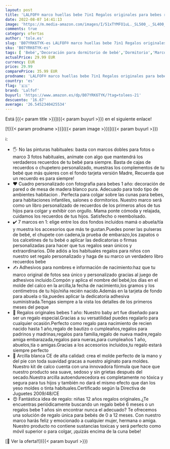 ```yaml
---
layout: post
title: 'LALFOF® marco huellas bebe 7in1 Regalos originales para bebes recien nacidos con nombre personalizados datos de nacimiento y huella bebe pie y manos  para padres primerizos y para mamas embarazadas'
date: 2022-08-07 14:41:13
image: 'https://m.media-amazon.com/images/I/51xTYMFO1uL._SL500_._SL400_.jpg'
comments: true
category: ofertas
author: 'tole.es'
slug: 'B07YRK6TYK-es LALFOF® marco huellas bebe 7in1 Regalos originales para...'
sku: 'B07YRK6TYK-es'
tags: [ 'Bebé','Decoración para dormitorio de bebé','Dormitorio','Marcos de fotos para bebé','bebe','lalfof','🇪🇸', ]
actualPrice: 29.99 EUR
currency: EUR
price: 29.99
comparePrice: 35.99 EUR
prodname: 'LALFOF® marco huellas bebe 7in1 Regalos originales para bebes recien nacidos con nombre personalizados datos de nacimiento y huella bebe pie y manos  para padres primerizos y para mamas embarazadas'
country: 'es'
flag: '🇪🇸'
brand: 'Lalfof'
buyurl: 'https://www.amazon.es/dp/B07YRK6TYK/?tag=tolees-21'
descuento: '16.67'
average: '26.5452340425534'
---
```


Está [{{< param title >}}]({{< param buyurl >}}) en el siguiente enlace!

[![{{< param prodname >}}]({{< param image >}})]({{< param buyurl >}})

ℹ️:

- 🖐️ No las pinturas habituales: basta con marcos dobles para fotos o marco 3 fotos habituales, anímate con algo que mantendrá los verdaderos recuerdos de tu bebé para siempre. Basta de cajas de recuerdos o chupetero personalizado, muestras los complementos de tu bebé que más quieres con el fondo tarjeta versión Madre, Recuerda que un recuerdo es para siempre!
- ❤️ Cuadro personalizado con fotografia para bebes 1 año: decoración de pared o de mesa de madera blanco pura. Adecuado para todo tipo de ambientes habitacion . Perfecta para colgar sobre las cunas para bebes, para habitaciones infantiles, salones o dormitorios. Nuestro marco será como un libro personalizado de recuerdos de los primeros años de tus hijos para colgar y exhibir con orgullo. Mama ponte cómoda y relajada, cuidamos los recuerdos de tus hijos. Satisfecho o reembolsado.
- ✔️ 7 marcos en 1: elige entre los dos fondos incluidos mamá o abuela/tía y muestra los accesorios que más te gustan.Puedes poner las pulseras de bebé, el chupete con cadena,la prueba de embarazo,los zapatos o los calcetines de tu bebé o aplicar las dedicatorias o firmas personalizadas para hacer que tus regalos sean únicos y extraordinarios. Dile adiós a los habituales regalos para niños con nuestro set regalo personalizado y haga de su marco un verdadero libro recuerdos bebe
- ✍️ Adhesivos para nombres e información de nacimiento:haz que tu marco original de fotos sea único y personalizado gracias al juego de adhesivos incluido.Compón y aplica el nombre del bebé,los días en el molde del calco en la arcilla,la fecha de nacimiento,los gramos y los centímetros de tu hijo/niña recién nacido.Además en la tarjeta de fondo para abuela o tía,puedes aplicar la dedicatoria adhesiva suministrada.Tengas siempre a la vista los detalles de los primeros meses del peque
- 🎁 Regalos originales bebes 1 año: Nuestro baby art fue diseñado para ser un regalo especial.Gracias a su versatilidad puedes regalarlo para cualquier ocasión.Perfecto como regalo para nacimiento de recien nacido hasta 1 año,regalo de bautizo o cumpleaños,regalos para padrinos y madrinas,regalos para familia,regalo de nueva madre,regalo amiga embarazada,regalos para nueras,para cumpleaños 1 año, abuelos,tía o amigas.Gracias a los accesorios incluidos,tu regalo estará siempre perfecto
- 💯 Arcilla blanca CE de alta calidad: crea el molde perfecto de la mano y del pie con toda suavidad gracas a nuestro alginato para moldes. Nuestro kit de calco cuenta con una innovadora fórmula que hace que nuestro producto sea suave, sedoso y sin grietas después del secado.Nuestra arcilla autoendurecedora es completamente no tóxica y segura para tus hijos y también no dará el mismo efecto que dan los yeso moldes o tinta habituales.Certificado según la Directiva de Juguetes 2009/48/CE
- 😍 Fantástica idea de regalo: niñas 12 años regalos originales.¿Te encuentras periódicamente buscando un regalo bebé 6 meses o un regalos bebe 1 años sin encontrar nunca el adecuado? Te ofrecemos una solución de regalo única para bebés de 0 a 12 meses. Con nuestro marco harás feliz y emocionado a cualquier mujer, hermana o amiga. Nuestro producto no contiene sustancias toxicas y será perfecto como móvil superior o para colgar, ¡quizás encima de la cuna bebe!

[🛒 Ver la oferta!!]({{< param buyurl >}})
